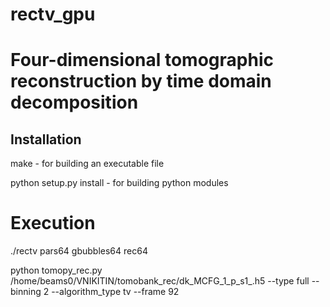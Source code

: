 # rectv_gpu
# Four-dimensional tomographic reconstruction by time domain decomposition

## Installation
make - for building an executable file

python setup.py install  - for building  python modules

# Execution
./rectv pars64 gbubbles64 rec64

python tomopy_rec.py /home/beams0/VNIKITIN/tomobank_rec/dk_MCFG_1_p_s1_.h5 --type full --binning 2 --algorithm_type tv --frame 92 

